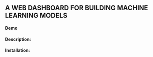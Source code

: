 ## A WEB DASHBOARD FOR BUILDING MACHINE LEARNING MODELS

#### Demo

#### Description:

#### Installation:
